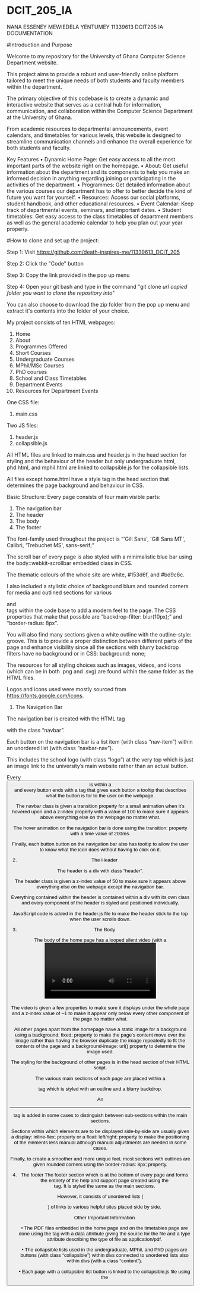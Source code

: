 # DCIT_205_IA

NANA ESSENEY MEWIEDELA YENTUMEY
11339613
DCIT205 IA DOCUMENTATION

#Introduction and Purpose

Welcome to my repository for the University of Ghana Computer Science Department website. 

This project aims to provide a robust and user-friendly online platform tailored to meet the unique needs of both students and faculty members within the department.

The primary objective of this codebase is to create a dynamic and interactive website that serves as a central hub for information, communication, and collaboration within the Computer Science Department at the University of Ghana. 

From academic resources to departmental announcements, event calendars, and timetables for various levels, this website is designed to streamline communication channels and enhance the overall experience for both students and faculty.

Key Features
•	Dynamic Home Page: Get easy access to all the most important parts of the website right on the homepage.
•	About: Get useful information about the department and its components to help you make an informed decision in anything regarding joining or participating in the activities of the department.
•	Programmes: Get detailed information about the various courses our department has to offer to better decide the kind of future you want for yourself.
•	Resources: Access our social platforms, student handbook, and other educational resources.
•	Event Calendar: Keep track of departmental events, seminars, and important dates.
•	Student timetables: Get easy access to the class timetables of department members as well as the general academic calendar to help you plan out your year properly.


#How to clone and set up the project:

Step 1: Visit https://github.com/death-inspires-me/11339613_DCIT_205

Step 2: Click the "Code" button

Step 3: Copy the link provided in the pop up menu

Step 4: Open your git bash and type in the command "git clone *url copied* *folder you want to clone the repository into*"

You can also choose to download the zip folder from the pop up menu and extract it's contents into the folder of your choice.


My project consists of ten HTML webpages:

1.	Home
2.	About
3.	Programmes Offered
4.	Short Courses
5.	Undergraduate Courses
6.	MPhil/MSc Courses
7.	PhD courses
8.	School and Class Timetables
9.	Department Events
10.	Resources for Department Events

One CSS file:
1.	main.css

Two JS files:
1.	header.js
2.	collapsible.js

All HTML files are linked to main.css and header.js in the head section for styling and the behaviour of the header but only undergraduate.html, phd.html, and mphil.html are linked to collapsible.js for the collapsible lists.

All files except home.html have a style tag in the head section that determines the page background and behaviour in CSS.

Basic Structure:
Every page consists of four main visible parts:
1.	The navigation bar
2.	The header
3.	The body
4.	The footer

The font-family used throughout the project is “'Gill Sans', 'Gill Sans MT', Calibri, 'Trebuchet MS', sans-serif;”

The scroll bar of every page is also styled with a minimalistic blue bar using the body::webkit-scrollbar embedded class in CSS.

The thematic colours of the whole site are white, #153d6f, and #bd9c6c.

I also included a stylistic choice of background blurs and rounded corners for media and outlined sections for various <div> and <main> tags within the code base to add a modern feel to the page. The CSS properties that make that possible are “backdrop-filter: blur(10px);” and “border-radius: 8px”.

You will also find many sections given a white outline with the outline-style: groove. This is to provide a proper distinction between different parts of the page and enhance visibility since all the sections with blurry backdrop filters have no background or in CSS: background: none;

The resources for all styling choices such as images, videos, and icons (which can be in both .png and .svg) are found within the same folder as the HTML files.

Logos and icons used were mostly sourced from https://fonts.google.com/icons.

1.	The Navigation Bar

The navigation bar is created with the HTML tag <nav> with the class “navbar”.

Each button on the navigation bar is a list item (with class “nav-item”) within an unordered list (with class “navbar-nav”).

This includes the school logo (with class “logo”) at the very top which is just an image link to the university’s main website rather than an actual button.

Every <button> is within a <div> and every button ends with a <span> tag that gives each button a tooltip that describes what the button is for to the user on the webpage.

The navbar class is given a transition property for a small animation when it’s hovered upon and a z-index property with a value of 100 to make sure it appears above everything else on the webpage no matter what. 

The hover animation on the navigation bar is done using the transition: property with a time value of 200ms.

Finally, each button button on the navigation bar also has tooltip to allow the user to know what the icon does without having to click on it.

2.	The Header

The header is a div with class “header”.

The header class is given a z-index value of 50 to make sure it appears above everything else on the webpage except the navigation bar.

Everything contained within the header is contained within a div with its own class and every component of the header is styled and positioned individually.

JavaScript code is added in the header.js file to make the header stick to the top when the user scrolls down.

3.	The Body

The body of the home page has a looped silent video (with a <video> tag and an id “myVideo” for a background). 

The video is given a few properties to make sure it displays under the whole page and a z-index value of –1 to make it appear only below every other component of the page no matter what.

All other pages apart from the homepage have a static image for a background using a background: fixed; property to make the page’s content move over the image rather than having the browser duplicate the image repeatedly to fit the contents of the page and a background-image: url() property to determine the image used.   

The styling for the background of other pages is in the head section of their HTML script.

The various main sections of each page are placed within a <main> tag which is styled with an outline and a blurry backdrop.

An <hr> tag is added in some cases to distinguish between sub-sections within the main sections.  

Sections within which elements are to be displayed side-by-side are usually given a display: inline-flex; property or a float: left/right; property to make the positioning of the elements less manual although manual adjustments are needed in some cases.

Finally, to create a smoother and more unique feel, most sections with outlines are given rounded corners using the border-radius: 8px; property. 

4.	The footer
The footer section which is at the bottom of every page and forms the entirety of the help and support page created using the <footer> tag. It is styled the same as the main sections.

However, it consists of unordered lists (<ul>) of links to various helpful sites placed side by side.


Other Important Information

•	The PDF files embedded in the home page and on the timetables page are done using the <object> tag with a data attribute giving the source for the file and a type attribute describing the type of file as application/pdf.

•	The collapsible lists used in the undergraduate, MPhil, and PhD pages are buttons (with class “collapsible”) within divs connected to unordered lists also within divs (with a class “content”).

•	Each page with a collapsible list button is linked to the collapsible.js file using the <script> tag which contains JavaScript code that makes the list appear on-click based on the length of the list and number of list items to make sure every item in the list appears fully.


#SCREENSHOTS:

1.	Home page
       
![Screenshot of homepage](/Screenshots/ss%20home%201.png)
![Screenshot of homepage](/Screenshots/ss%20home%202.png)
![Screenshot of homepage](/Screenshots/ss%20home%203.png)
![Screenshot of homepage](/Screenshots/ss%20home%204.png)
![Screenshot of homepage](/Screenshots/ss%20home%205.png)
![Screenshot of homepage](/Screenshots/ss%20home%206.png)
![Screenshot of homepage](/Screenshots/ss%20home%207.png)


2.	About Page

![Screenshot of about page](/Screenshots/ss%20about%201.png)
![Screenshot of about page](/Screenshots/ss%20about%202.png)
![Screenshot of about page](/Screenshots/ss%20about%203.png)
![Screenshot of about page](/Screenshots/ss%20about%204.png)
![Screenshot of about page](/Screenshots/ss%20about%205.png)


 3. Programmes Offered

  ![Screenshot of programmes page](/Screenshots/ss%20program%201.png)
  ![Screenshot of programmes page](/Screenshots/ss%20program%202.png)

4. Short Courses page

![Screenshot of short courses page](/Screenshots/ss%20shortcourses%201.png)

5.	Undergraduate courses page
    
![Screenshot of undergraduate page](/Screenshots/ss%20undergrad%201.png)
![Screenshot of undergraduate page](/Screenshots/ss%20undergrad%202.png)
![Screenshot of undergraduate page](/Screenshots/ss%20undergrad%203.png)
![Screenshot of undergraduate page](/Screenshots/ss%20undergrad%204.png)

6.	MPhil/MSc courses page

![Screenshot of mphil page](/Screenshots/ss%20mphil%201.png)
![Screenshot of mphil page](/Screenshots/ss%20mphil%202.png)
![Screenshot of mphil page](/Screenshots/ss%20mphil%203.png)
![Screenshot of mphil page](/Screenshots/ss%20mphil%204.png)

7.	PhD programmes page

![Screenshot of phd page](/Screenshots/ss%20phd%201.png)
![Screenshot of phd page](/Screenshots/ss%20phd%202.png) 
![Screenshot of phd page](/Screenshots/ss%20phd%203.png)  

8.	School and Class timetables Page

![Screenshot of timetables page](/Screenshots/ss%20timetables%201.png) 
![Screenshot of timetables page](/Screenshots/ss%20timetables%202.png) 

9.	Department events page

![Screenshot of events page](/Screenshots/ss%20department%201.png)
![Screenshot of events page](/Screenshots/ss%20department%202.png)


10.	Resources page
   
![Screenshot of resources page](/Screenshots/ss%20resources%201.png)
![Screenshot of resources page](/Screenshots/ss%20resources%202.png)


#WHAT I HAVE LEARNED FROM THE PROJECT:

I improved my knowledge of front-end technologies and obtained insightful knowledge about web development. 

I learned the value of semantic markup for accessibility and SEO while creating the HTML structure, and CSS helped me improve the sites' appearance and organisation. 

By using JavaScript, dynamic functionalities were made available, enhancing user interactions. 

Whenever I ran across difficulties with responsive design and cross-browser compatibility, debugging and problem-solving became second nature to me. 

The project placed a strong emphasis on the value of collaborative workflow, organised code, and efficiency. 

In summary, this experience broadened my knowledge of web development concepts, building a strong basis for upcoming work and enhancing my ability to design interesting and useful websites.